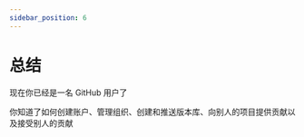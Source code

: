 ```yaml
---
sidebar_position: 6
---
```


# 总结

现在你已经是一名 GitHub 用户了

你知道了如何创建账户、管理组织、创建和推送版本库、向别人的项目提供贡献以及接受别人的贡献

